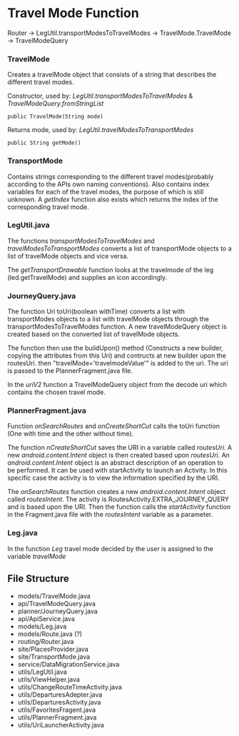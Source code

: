 # Travel Mode Function

Router -> LegUtil.transportModesToTravelModes -> TravelMode.TravelMode -> TravelModeQuery


### TravelMode
Creates a travelMode object that consists of a string that describes the different travel modes. 

Constructor, used by: *LegUtil.transportModesToTravelModes* & *TravelModeQuery.fromStringList*

```
public TravelMode(String mode)
```

Returns mode, used by: *LegUtil.travelModesToTransportModes*

```
public String getMode()
```

### TransportMode
Contains strings corresponding to the different travel modes(probably according to the APIs own naming conventions). Also contains index variables for each of the travel modes, the purpose of which is still unknown. A *getIndex* function also exists which returns the index of the corresponding travel mode. 

### LegUtil.java
The functions *transportModesToTravelModes* and *travelModesToTransportModes* converts a list of transportMode objects to a list of travelMode objects and vice versa.  

The *getTransportDrawable* function looks at the travelmode of the leg (led.getTravelMode) and supplies an icon accordingly. 

### JourneyQuery.java
The function Uri toUri(boolean withTime) converts a list with transportModes objects to a list with travelMode objects through the transportModesToTravelModes function. A new travelModeQuery object is created based on the converted list of travelMode objects. 

The function then use the buildUpon() method (Constructs a new builder, copying the attributes from this Uri) and contructs at new builder upon the routesUri. then "travelMode='travelmodeValue'" is added to the uri. The uri is passed to the PlannerFragment.java file.

In the *uriV2* function a TravelModeQuery object from the decode uri which contains the chosen travel mode.

### PlannerFragment.java
Function *onSearchRoutes* and *onCreateShortCut* calls the toUri function (One with time and the other without time). 

The function *nCreateShortCut* saves the URI in a variable called *routesUri*. A new *android.content.Intent* object is then created based upon *routesUri*. An *android.content.Intent* object is an abstract description of an operation to be performed. It can be used with startActivity to launch an Activity. In this specific case the activity is to view the information specified by the URI. 

The *onSearchRoutes* function creates a new *android.content.Intent* object called *routesIntent*. The activity is RoutesActivity.EXTRA_JOURNEY_QUERY and is based upon the URI. Then the function calls  the *startActivity* function in the Fragment.java file with the *routesIntent* variable as a parameter. 

### Leg.java
In the function *Leg* travel mode decided by the user is assigned to the variable *travelMode* 

 


## File Structure

* models/TravelMode.java
* api/TravelModeQuery.java
* planner/JourneyQuery.java
* api/ApiService.java
* models/Leg.java
* models/Route.java (?)
* routing/Router.java 
* site/PlacesProvider.java
* site/TransportMode.java
* service/DataMigrationService.java
* utils/LegUtil.java
* utils/ViewHelper.java
* utils/ChangeRouteTimeActivity.java
* utils/DeparturesAdepter.java
* utils/DeparturesActivity.java
* utils/FavoritesFragent.java
* utils/PlannerFragment.java
* utils/UriLauncherActivity.java



